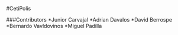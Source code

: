 #CetiPolis

###Contributors
*Junior Carvajal
*Adrian Davalos
*David Berrospe
*Bernardo Vavldovinos
*Miguel Padilla
